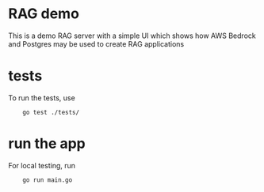 # RAG demo

This is a demo RAG server with a simple UI which shows how AWS Bedrock and Postgres may be used to create RAG applications


# tests

To run the tests, use 

```
    go test ./tests/
```

# run the app 
For local testing, run 

```
    go run main.go
```